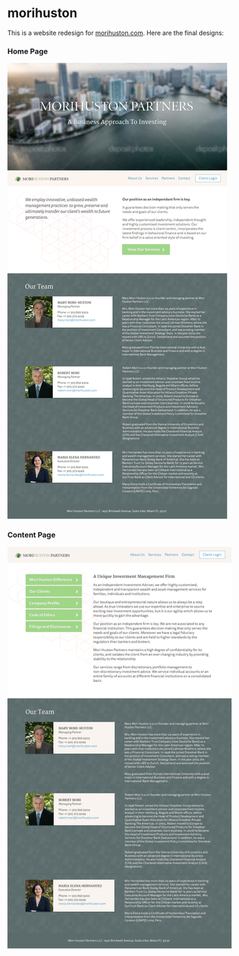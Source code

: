 morihuston
==========

This is a website redesign for <a href="morihuston.com">morihuston.com</a>. Here are the final designs:

<h3>Home Page</h3>

<img src="design_resources/Mori-Huston_v3.jpg" alt="homepage mockup" /> 

<h3>Content Page</h3>

<img src="design_resources/Mori-Huston_sub_v3.jpg" alt="content page mockup" /> 
